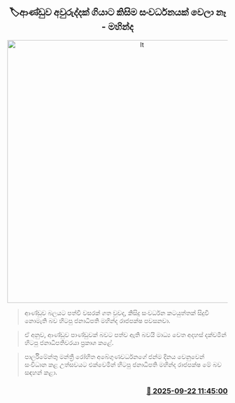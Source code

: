 <p align='center'><b><h2 align='center' title='It's been a year, and there has been no development under this government - Mahinda'>🏷ආණ්ඩුව අවුරුද්දක් ගියාට කිසිම සංවර්ධනයක් වෙලා නෑ - මහින්ද</h2></b></p>
<p align='center'><img src='https://helakuru.sgp1.cdn.digitaloceanspaces.com/esana/images/lib/mahinda-rajapaksha-mjh-k.jpg' width='600' alt='It's been a year, and there has been no development under this government - Mahinda'></p>

> ආණ්ඩුව බලයට පත්වී වසරක් ගත වුවද, කිසිදු සංවර්ධන කටයුත්තක් සිදුවී නොමැති බව හිටපු ජනාධිපති මහින්ද රාජපක්ෂ පවසනවා.

> ඒ අනුව, ආණ්ඩුව පාණ්ඩුවක් බවට පත්ව ඇති බවයි මාධ්‍ය වෙත අදහස් දක්වමින් හිටපු ජනාධිපතිවරයා ප්‍රකාශ කළේ.

> පාර්ලිමේන්තු මන්ත්‍රී රෝහිත අබේගුණවර්ධනගේ ජන්ම දිනය වෙනුවෙන් සංවිධාන කළ උත්සවයට එක්වෙමින් හිටපු ජනාධිපති මහින්ද රාජපක්ෂ මේ බව සඳහන් කළා.



<h3 align='right'><a href='https://www.helakuru.lk/esana/p/113858/'>📅 2025-09-22 11:45:00</a></h3>
